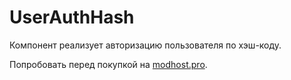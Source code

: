 # UserAuthHash

Компонент реализует авторизацию пользователя по хэш-коду.

Попробовать перед покупкой на [modhost.pro][4].

[4]: https://modhost.pro
